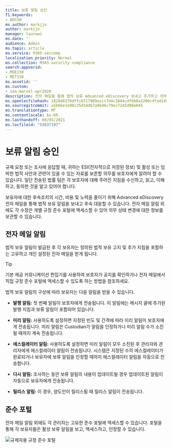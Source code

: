 ```yaml
---
title: 보류 알림 승인
f1.keywords:
- NOCSH
ms.author: markjjo
author: markjjo
manager: laurawi
ms.date: ''
audience: Admin
ms.topic: article
ms.service: O365-seccomp
localization_priority: Normal
ms.collection: M365-security-compliance
search.appverid:
- MOE150
- MET150
ms.assetid: ''
ms.custom:
- seo-marvel-apr2020
description: 전자 메일을 통해 법적 보류 Advanced eDiscovery 보내고 추가하고 의무 상태를 모니터링하는 데 사용할 수 있는 방법을 배워야 합니다.
ms.openlocfilehash: 1826d6376dffc6717909accc7d4c3844cdf6b8a1206cdfad1dc655d7dee5b508
ms.sourcegitcommit: a1b66e1e80c25d14d67a9b46c79ec7245d88e045
ms.translationtype: MT
ms.contentlocale: ko-KR
ms.lasthandoff: 08/05/2021
ms.locfileid: "53837197"
---
```

# <a name="acknowledge-a-hold-notification"></a>보류 알림 승인

규제 요청 또는 조사에 응답할 때, 귀하는 ESI(전자적으로 저장된 정보) 및 활성 또는 임박한 법적 사안과 관련이 있을 수 있는 자료를 보존할 의무를 보호자에게 알려야 할 수 있습니다. 일단 전송된 법률 팀은 각 보호자에 대해 주어진 지침을 수신하고, 읽고, 이해하고, 동의한 것을 알고 있어야 합니다.

보유자에 대한 후속조치의 시간, 비용 및 노력을 줄이기 위해 Advanced eDiscovery 전자 메일을 통해 법적 보유 알림을 보내고 후속 대응할 수 있습니다. 전자 메일 알림 외에도 각 수장은 개별 규정 준수 포털에 액세스할 수 있어 의무 상태 변경에 대한 정보를 보관할 수 있습니다.

## <a name="email-notifications"></a>전자 메일 알림

법적 보유 알림이 발급된 후 각 보유자는 정의된 법적 보유 고지 및 추가 지침을 포함하는 고유하고 개인 설정된 전자 메일을 받게 됩니다. 

> [!TIP]
> 기본 제공 커뮤니케이션 편집기를 [](using-communications-editor.md) 사용하여 보호자가 공지를 확인하거나 전자 메일에서 직접 규정 준수 포털에 액세스할 수 있도록 하는 방법을 참조하세요.

법적 보유 알림의 구성에 따라 보유자는 다음 알림을 받을 수 있습니다. 

- **발행 알림:** 첫 번째 알림이 보호자에게 전송됩니다. 이 알림에는 메시지 끝에 추가된 발행 지침과 보류 알림이 포함되어 있습니다.

- **미리 알림:** 사용하도록 설정하면 지정된 빈도 및 간격에 따라 미리 알림이 보호자에게 전송됩니다. 미리 알림은 Custodian가 알림을 인정하거나 미리 알림 수가 소진될 때까지 계속 전송됩니다.

- **에스컬레이터 알림:** 사용하도록 설정하면 미리 알림이 모두 소진된 후 관리자와 관리자에게 에스컬레이터 알림이 전송됩니다. 시스템은 지정된 수의 에스컬레이터가 완료되거나 보유자에 보류 알림을 인정할 때까지 에스컬레이터 알림을 자동으로 전송합니다.

- **다시 알림:** 조사하는 동안 보류 알림의 내용이 업데이트될 경우 업데이트된 알림이 자동으로 보유자에게 전송됩니다.

- **릴리스 알림:** 이 경우, 양도인이 릴리스될 때 릴리스 알림이 전송됩니다. 

## <a name="compliance-portal"></a>준수 포털

전자 메일 알림 외에도 각 관리자는 고유한 준수 포털에 액세스할 수 있습니다. 포털을 통해 각 보유자들은 활성 보류 알림을 보고, 액세스하고, 인정할 수 있습니다.

![규제자용 규정 준수 포털](../media/CustodianPortal.jpg)
